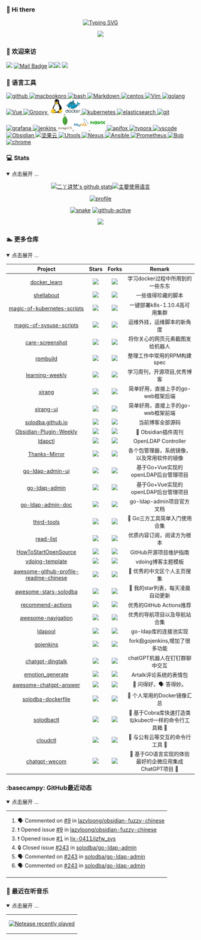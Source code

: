 ### 👋 Hi there

<div align="center">
  <!-- dynamic typing effect 动态打字效果 -->
  <div align="center">
    <a href="[https://blog.sunguoqi.com/](https://github.com/solodba/codehorse)">
      <img src="https://readme-typing-svg.demolab.com?font=Fira+Code&pause=1000&width=435&lines=console.log(%22Hello%2C%20World%22);小胡同学祝您今天愉快!&center=true&size=27" alt="Typing SVG" />
    </a>
  </div>

  <!-- knock code pictures 敲代码的图片 -->
  <img src="https://cdn.jsdelivr.net/gh/sun0225SUN/sun0225SUN/assets/images/coding.gif" /><br>
</div>

### 🤗 欢迎来访


[![](https://visitor-badge.laobi.icu/badge?page_id=solodba)](https://visitor-badge.laobi.icu/badge?page_id=solodba)
[![Mail Badge](https://img.shields.io/badge/-codehorsemi@gmail.com-c14438?style=flat&logo=Gmail&logoColor=white&link=mailto:codehorsemi@gmail.com)](mailto:codehorsemi@gmail.com)
[![](https://img.shields.io/github/stars/solodba?color=fefb7b&logo=Undertale)](https://github-readme-stats-git-masterorgs-github-readme-stats-team.vercel.app/api?username=solodba&include_orgs=true&hide_title=false&hide_border=true&show_icons=true&include_all_commits=true&line_height=20&bg_color=0,EC6C6C,FFD479,FFFC79,73FA79&theme=graywhite&locale=cn)[![](https://img.shields.io/github/stars/connectai-e/dingtalk-openai?color=fefb7b)](https://github.com/connectai-e/dingtalk-openai)
[![](https://img.shields.io/github/followers/solodba?color=27da6b&logo=Handshake)](https://github.com/solodba?tab=followers)



### 🧰 语言工具

<a href="https://github.com" target="_blank"> <img src="https://cdn.jsdelivr.net/gh/devicons/devicon/icons/github/github-original.svg" alt="github" width="40" height="40"/> </a><a href="https://apple.com" target="_blank"> <img src="https://raw.githubusercontent.com/solodba/tu/main/img/image_20221012_094215.png" alt="macbookpro" width="43" height="43"/> </a><a href="https://www.gnu.org/software/bash/" target="_blank"> <img src="https://www.vectorlogo.zone/logos/gnu_bash/gnu_bash-icon.svg" alt="bash" width="40" height="40"/> </a><a href="https://www.markdownguide.org/" target="_blank"> <img src="https://cdn.jsdelivr.net/gh/devicons/devicon/icons/markdown/markdown-original.svg" alt="Markdown" width="40" height="40"/> </a><a href="https://www.centos.org/" target="_blank"> <img src="https://cdn.jsdelivr.net/gh/devicons/devicon/icons/centos/centos-original.svg" alt="centos" width="40" height="40"/> </a><a href="https://www.vim.org/" target="_blank"> <img src="https://cdn.jsdelivr.net/gh/devicons/devicon/icons/vim/vim-original.svg" alt="Vim" width="40" height="40"/> </a><a href="https://github.com/golang/go" target="_blank"> <img src="https://cdn.jsdelivr.net/gh/devicons/devicon/icons/go/go-original.svg" alt="golang" width="40" height="40"/> </a><a href="https://cn.vuejs.org/index.html" target="_blank"> <img src="https://cdn.jsdelivr.net/gh/devicons/devicon/icons/vuejs/vuejs-original.svg" alt="Vue" width="40" height="40"/> </a> <a href="https://groovy-lang.org/" target="_blank"> <img src="https://cdn.jsdelivr.net/gh/devicons/devicon/icons/groovy/groovy-original.svg" alt="Groovy" width="40" height="40"/> </a> <a href="https://www.linux.org/" target="_blank"> <img src="https://raw.githubusercontent.com/devicons/devicon/master/icons/linux/linux-original.svg" alt="linux" width="40" height="40"/> </a> <a href="https://www.docker.com/" target="_blank"> <img src="https://raw.githubusercontent.com/devicons/devicon/master/icons/docker/docker-original-wordmark.svg" alt="docker" width="40" height="40"/> </a> <a href="https://kubernetes.io" target="_blank"> <img src="https://www.vectorlogo.zone/logos/kubernetes/kubernetes-icon.svg" alt="kubernetes" width="40" height="40"/> </a> <a href="https://www.elastic.co" target="_blank"> <img src="https://www.vectorlogo.zone/logos/elastic/elastic-icon.svg" alt="elasticsearch" width="40" height="40"/> </a> <a href="https://git-scm.com/" target="_blank"> <img src="https://www.vectorlogo.zone/logos/git-scm/git-scm-icon.svg" alt="git" width="40" height="40"/> </a> <a href="https://grafana.com" target="_blank"> <img src="https://www.vectorlogo.zone/logos/grafana/grafana-icon.svg" alt="grafana" width="40" height="40"/> </a> <a href="https://www.jenkins.io" target="_blank"> <img src="https://www.vectorlogo.zone/logos/jenkins/jenkins-icon.svg" alt="jenkins" width="40" height="40"/> </a> <a href="https://www.mongodb.com/" target="_blank"> <img src="https://raw.githubusercontent.com/devicons/devicon/master/icons/mongodb/mongodb-original-wordmark.svg" alt="mongodb" width="40" height="40"/> </a>
<a href="https://www.mysql.com/" target="_blank"> <img src="https://raw.githubusercontent.com/devicons/devicon/master/icons/mysql/mysql-original-wordmark.svg" alt="mysql" width="40" height="40"/> </a><a href="https://www.nginx.com" target="_blank"> <img src="https://raw.githubusercontent.com/devicons/devicon/master/icons/nginx/nginx-original.svg" alt="nginx" width="40" height="40"/> </a><a href="https://apifox.cn" target="_blank"> <img src="https://www.apifox.cn/favicon.ico" alt="apifox" width="40" height="40"/> </a><a href="https://typora.io" target="_blank"> <img src="https://typora.io/img/favicon-64.png" alt="typora" width="40" height="40"/> </a><a href="https://code.visualstudio.com/" target="_blank"> <img src="https://cdn.jsdelivr.net/gh/devicons/devicon/icons/vscode/vscode-original.svg" alt="vscode" width="40" height="40"/> </a><a href="https://obsidian.md/" target="_blank"> <img src="https://obsidian.md/favicon.ico" alt="Obsidian" width="40" height="40"/> </a><a href="https://www.jianguoyun.com/" target="_blank"> <img src="https://www.jianguoyun.com/favicon.ico" alt="坚果云" width="40" height="40"/> </a> <a href="https://u.tools" target="_blank"> <img src="https://u.tools/favicon.ico" alt="Utools" width="40" height="40"/> </a><a href="https://www.sonatype.com/" target="_blank"> <img src="https://www.sonatype.com/hubfs/2019%20Product%20logo/Product%20Logo%20SVGs/NexusRepo_Icon.svg" alt="Nexus" width="40" height="40"/> </a><a href="https://www.ansible.com/" target="_blank"> <img src="https://cdn.jsdelivr.net/gh/devicons/devicon/icons/ansible/ansible-original.svg" alt="Ansible" width="40" height="40"/> </a><a href="https://prometheus.io/" target="_blank"> <img src="https://cdn.jsdelivr.net/gh/devicons/devicon/icons/prometheus/prometheus-original.svg" alt="Prometheus" width="40" height="40"/> </a> <a href="https://github.com/ripperhe/Bob" target="_blank"> <img src="https://cdn.staticaly.com/gh/solodba/tu/main/img/image_20220627_102018.png" alt="Bob" width="40" height="40"/> </a><a href="https://www.google.com/chrome/" target="_blank"> <img src="https://cdn.jsdelivr.net/gh/devicons/devicon/icons/chrome/chrome-original.svg" alt="chrome" width="40" height="40"/> </a>


### 💻 Stats

<details open>
<summary>点击展开 ...</summary>

<div align="center">


[![二丫讲梵's github stats](https://github-readme-stats-git-masterorgs-github-readme-stats-team.vercel.app/api?username=solodba&include_orgs=true&hide_title=false&hide_border=true&show_icons=true&include_all_commits=true&line_height=20&bg_color=0,EC6C6C,FFD479,FFFC79,73FA79&theme=graywhite&locale=cn)](https://github-readme-stats-git-masterorgs-github-readme-stats-team.vercel.app/api?username=solodba&include_orgs=true&hide_title=false&hide_border=true&show_icons=true&include_all_commits=true&line_height=20&bg_color=0,EC6C6C,FFD479,FFFC79,73FA79&theme=graywhite&locale=cn)[![主要使用语言](https://github-readme-stats.vercel.app/api/top-langs/?username=solodba&hide_title=false&hide=c&hide_border=true&layout=compact&bg_color=0,73FA79,73FDFF,D783FF&theme=graywhite&locale=cn)](https://github-readme-stats.vercel.app/api/top-langs/?username=solodba&hide_title=false&hide=c&hide_border=true&layout=compact&bg_color=0,73FA79,73FDFF,D783FF&theme=graywhite&locale=cn)

[![profile](https://github-profile-trophy.vercel.app/?username=solodba&theme=algolia&column=8)](https://github-profile-trophy.vercel.app/?username=solodba&theme=algolia&column=8)

[![snake](./assets/github-contribution-grid-snake.svg)](https://raw.githubusercontent.com/solodba/solodba/master/assets/github-contribution-grid-snake.svg)
[![github-active](./profile-3d-contrib/profile-night-rainbow.svg)](https://raw.githubusercontent.com/solodba/solodba/master/profile-3d-contrib/profile-night-rainbow.svg)

[![](https://activity-graph.herokuapp.com/graph?username=solodba&theme=github)](https://activity-graph.herokuapp.com/graph?username=solodba&theme=github)

</div>

</details>

### 🏊 更多仓库

<details open>
<summary>点击展开 ...</summary>

|                        Project                         |                            Stars                              |                            Forks                             |              Remark              |
| :----------------------------------------------------: | :----------------------------------------------------------: | :----------------------------------------------------------: | :------------------------------: |
| [docker_learn](https://github.com/solodba/docker_learn) | ![](https://img.shields.io/github/stars/solodba/docker_learn?color=f2f08d&logo=Undertale&logoColor=eb4630) | ![](https://img.shields.io/github/forks/solodba/docker_learn?color=ba86eb&logo=Handshake&logoColor=ea6aa6) | 学习docker过程中所用到的一些东东 |
| [shellabout](https://github.com/solodba/shellabout) | ![](https://img.shields.io/github/stars/solodba/shellabout?color=f2f08d&logo=Undertale&logoColor=eb4630)  | ![](https://img.shields.io/github/forks/solodba/shellabout?color=ba86eb&logo=Handshake&logoColor=ea6aa6) | 一些值得珍藏的脚本  |
| [magic-of-kubernetes-scripts](https://github.com/solodba/magic-of-kubernetes-scripts) | ![](https://img.shields.io/github/stars/solodba/magic-of-kubernetes-scripts?color=f2f08d&logo=Undertale&logoColor=eb4630) | ![](https://img.shields.io/github/forks/solodba/magic-of-kubernetes-scripts?color=ba86eb&logo=Handshake&logoColor=ea6aa6) | 一键部署k8s-1.10.4高可用集群  |
| [magic-of-sysuse-scripts](https://github.com/solodba/magic-of-sysuse-scripts) | ![](https://img.shields.io/github/stars/solodba/magic-of-sysuse-scripts?color=f2f08d&logo=Undertale&logoColor=eb4630) | ![](https://img.shields.io/github/forks/solodba/magic-of-sysuse-scripts?color=ba86eb&logo=Handshake&logoColor=ea6aa6) | 运维外挂，运维脚本的新角度  |
| [care-screenshot](https://github.com/solodba/care-screenshot) | ![](https://img.shields.io/github/stars/solodba/care-screenshot?color=f2f08d&logo=Undertale&logoColor=eb4630)  | ![](https://img.shields.io/github/forks/solodba/care-screenshot?color=ba86eb&logo=Handshake&logoColor=ea6aa6) | 将你关心的网页元素截图发给机器人  |
| [rpmbuild](https://github.com/solodba/rpmbuild) | ![](https://img.shields.io/github/stars/solodba/rpmbuild?color=f2f08d&logo=Undertale&logoColor=eb4630)  | ![](https://img.shields.io/github/forks/solodba/rpmbuild?color=ba86eb&logo=Handshake&logoColor=ea6aa6) | 整理工作中常用的RPM构建spec  |
| [learning-weekly](https://github.com/solodba/learning-weekly) | ![](https://img.shields.io/github/stars/solodba/learning-weekly?color=f2f08d&logo=Undertale&logoColor=eb4630) | ![](https://img.shields.io/github/forks/solodba/learning-weekly?color=ba86eb&logo=Handshake&logoColor=ea6aa6) | 学习周刊，开源项目,优秀博客  |
| [xirang](https://github.com/solodba/xirang) | ![](https://img.shields.io/github/stars/solodba/xirang?color=f2f08d&logo=Undertale&logoColor=eb4630) | ![](https://img.shields.io/github/forks/solodba/xirang?color=ba86eb&logo=Handshake&logoColor=ea6aa6) | 简单好用，直接上手的go-web框架后端  |
| [xirang-ui](https://github.com/solodba/xirang-ui) | ![](https://img.shields.io/github/stars/solodba/xirang-ui?color=f2f08d&logo=Undertale&logoColor=eb4630) | ![](https://img.shields.io/github/forks/solodba/xirang-ui?color=ba86eb&logo=Handshake&logoColor=ea6aa6) | 简单好用，直接上手的go-web框架前端  |
| [solodba.github.io](https://github.com/solodba/solodba.github.io) | ![](https://img.shields.io/github/stars/solodba/solodba.github.io?color=f2f08d&logo=Undertale&logoColor=eb4630) | ![](https://img.shields.io/github/forks/solodba/solodba.github.io?color=ba86eb&logo=Handshake&logoColor=ea6aa6) | 当前博客全部源码  |
| [Obsidian-Plugin-Weekly](https://github.com/solodba/Obsidian-Plugin-Weekly) | ![](https://img.shields.io/github/stars/solodba/Obsidian-Plugin-Weekly?color=f2f08d&logo=Undertale&logoColor=eb4630) | ![](https://img.shields.io/github/forks/solodba/Obsidian-Plugin-Weekly?color=ba86eb&logo=Handshake&logoColor=ea6aa6) | 📝 Obsidian插件周刊  |
| [ldapctl](https://github.com/solodba/ldapctl) | ![](https://img.shields.io/github/stars/solodba/ldapctl?color=f2f08d&logo=Undertale&logoColor=eb4630)  | ![](https://img.shields.io/github/forks/solodba/ldapctl?color=ba86eb&logo=Handshake&logoColor=ea6aa6) | OpenLDAP Controller  |
| [Thanks-Mirror](https://github.com/solodba/Thanks-Mirror) | ![](https://img.shields.io/github/stars/solodba/Thanks-Mirror?color=f2f08d&logo=Undertale&logoColor=eb4630) | ![](https://img.shields.io/github/forks/solodba/Thanks-Mirror?color=ba86eb&logo=Handshake&logoColor=ea6aa6) | 各个包管理器，系统镜像，以及常用软件的镜像  |
| [go-ldap-admin-ui](https://github.com/solodba/go-ldap-admin-ui) | ![](https://img.shields.io/github/stars/solodba/go-ldap-admin-ui?color=f2f08d&logo=Undertale&logoColor=eb4630) | ![](https://img.shields.io/github/forks/solodba/go-ldap-admin-ui?color=ba86eb&logo=Handshake&logoColor=ea6aa6) | 基于Go+Vue实现的openLDAP后台管理项目  |
| [go-ldap-admin](https://github.com/solodba/go-ldap-admin) | ![](https://img.shields.io/github/stars/solodba/go-ldap-admin?color=f2f08d&logo=Undertale&logoColor=eb4630) | ![](https://img.shields.io/github/forks/solodba/go-ldap-admin?color=ba86eb&logo=Handshake&logoColor=ea6aa6) | 基于Go+Vue实现的openLDAP后台管理项目  |
| [go-ldap-admin-doc](https://github.com/solodba/go-ldap-admin-doc) | ![](https://img.shields.io/github/stars/solodba/go-ldap-admin-doc?color=f2f08d&logo=Undertale&logoColor=eb4630) | ![](https://img.shields.io/github/forks/solodba/go-ldap-admin-doc?color=ba86eb&logo=Handshake&logoColor=ea6aa6) | go-ldap-admin项目官方文档  |
| [third-tools](https://github.com/solodba/third-tools) | ![](https://img.shields.io/github/stars/solodba/third-tools?color=f2f08d&logo=Undertale&logoColor=eb4630) | ![](https://img.shields.io/github/forks/solodba/third-tools?color=ba86eb&logo=Handshake&logoColor=ea6aa6) | 🧰 Go三方工具简单入门使用合集  |
| [read-list](https://github.com/solodba/read-list) | ![](https://img.shields.io/github/stars/solodba/read-list?color=f2f08d&logo=Undertale&logoColor=eb4630) | ![](https://img.shields.io/github/forks/solodba/read-list?color=ba86eb&logo=Handshake&logoColor=ea6aa6) | 优质内容订阅，阅读方为根本  |
| [HowToStartOpenSource](https://github.com/solodba/HowToStartOpenSource) | ![](https://img.shields.io/github/stars/solodba/HowToStartOpenSource?color=f2f08d&logo=Undertale&logoColor=eb4630) | ![](https://img.shields.io/github/forks/solodba/HowToStartOpenSource?color=ba86eb&logo=Handshake&logoColor=ea6aa6) | GitHub开源项目维护指南  |
| [vdoing-template](https://github.com/solodba/vdoing-template) | ![](https://img.shields.io/github/stars/solodba/vdoing-template?color=f2f08d&logo=Undertale&logoColor=eb4630) | ![](https://img.shields.io/github/forks/solodba/vdoing-template?color=ba86eb&logo=Handshake&logoColor=ea6aa6) |  vdoing博客主题模板   |
| [awesome-github-profile-readme-chinese](https://github.com/solodba/awesome-github-profile-readme-chinese) | ![](https://img.shields.io/github/stars/solodba/awesome-github-profile-readme-chinese?color=f2f08d&logo=Undertale&logoColor=eb4630) | ![](https://img.shields.io/github/forks/solodba/awesome-github-profile-readme-chinese?color=ba86eb&logo=Handshake&logoColor=ea6aa6) | 🦩 优秀的中文区个人主页搜集  |
| [awesome-stars-solodba](https://github.com/solodba/awesome-stars-solodba) | ![](https://img.shields.io/github/stars/solodba/awesome-stars-solodba?color=f2f08d&logo=Undertale&logoColor=eb4630) | ![](https://img.shields.io/github/forks/solodba/awesome-stars-solodba?color=ba86eb&logo=Handshake&logoColor=ea6aa6) | 🤩 我的star列表，每天凌晨自动更新  |
| [recommend-actions](https://github.com/solodba/recommend-actions) | ![](https://img.shields.io/github/stars/solodba/recommend-actions?color=f2f08d&logo=Undertale&logoColor=eb4630) | ![](https://img.shields.io/github/forks/solodba/recommend-actions?color=ba86eb&logo=Handshake&logoColor=ea6aa6) | 优秀的GitHub Actions推荐  |
| [awesome-navigation](https://github.com/solodba/awesome-navigation) | ![](https://img.shields.io/github/stars/solodba/awesome-navigation?color=f2f08d&logo=Undertale&logoColor=eb4630) | ![](https://img.shields.io/github/forks/solodba/awesome-navigation?color=ba86eb&logo=Handshake&logoColor=ea6aa6) | 优秀的导航项目以及导航站合集  |
| [ldapool](https://github.com/solodba/ldapool) | ![](https://img.shields.io/github/stars/solodba/ldapool?color=f2f08d&logo=Undertale&logoColor=eb4630) | ![](https://img.shields.io/github/forks/solodba/ldapool?color=ba86eb&logo=Handshake&logoColor=ea6aa6) | go-ldap库的连接池实现  |
| [gojenkins](https://github.com/solodba/gojenkins) | ![](https://img.shields.io/github/stars/solodba/gojenkins?color=f2f08d&logo=Undertale&logoColor=eb4630) | ![](https://img.shields.io/github/forks/solodba/gojenkins?color=ba86eb&logo=Handshake&logoColor=ea6aa6) | fork自gojenkins,增加了很多功能  |
| [chatgpt-dingtalk](https://github.com/solodba/chatgpt-dingtalk) | ![](https://img.shields.io/github/stars/solodba/chatgpt-dingtalk?color=f2f08d&logo=Undertale&logoColor=eb4630) | ![](https://img.shields.io/github/forks/solodba/chatgpt-dingtalk?color=ba86eb&logo=Handshake&logoColor=ea6aa6) | chatGPT机器人在钉钉群聊中交互  |
| [emotion_generate](https://github.com/solodba/emotion_generate) | ![](https://img.shields.io/github/stars/solodba/emotion_generate?color=f2f08d&logo=Undertale&logoColor=eb4630) | ![](https://img.shields.io/github/forks/solodba/emotion_generate?color=ba86eb&logo=Handshake&logoColor=ea6aa6) | Artalk评论系统的表情包  |
| [awesome-chatgpt-answer](https://github.com/solodba/awesome-chatgpt-answer) | ![](https://img.shields.io/github/stars/solodba/awesome-chatgpt-answer?color=f2f08d&logo=Undertale&logoColor=eb4630) | ![](https://img.shields.io/github/forks/solodba/awesome-chatgpt-answer?color=ba86eb&logo=Handshake&logoColor=ea6aa6) | 🙋 问得好，🗣 答得妙。  |
| [solodba-dockerfile](https://github.com/solodba/solodba-dockerfile) | ![](https://img.shields.io/github/stars/solodba/solodba-dockerfile?color=f2f08d&logo=Undertale&logoColor=eb4630) | ![](https://img.shields.io/github/forks/solodba/solodba-dockerfile?color=ba86eb&logo=Handshake&logoColor=ea6aa6) | 🏺 个人常用的Docker镜像汇总  |
| [solodbactl](https://github.com/solodba/solodbactl) | ![](https://img.shields.io/github/stars/solodba/solodbactl?color=f2f08d&logo=Undertale&logoColor=eb4630) | ![](https://img.shields.io/github/forks/solodba/solodbactl?color=ba86eb&logo=Handshake&logoColor=ea6aa6) | 🚀 基于Cobra库快速打造类似kubectl一样的命令行工具箱 🧰  |
| [cloudctl](https://github.com/solodba/cloudctl) | ![](https://img.shields.io/github/stars/solodba/cloudctl?color=f2f08d&logo=Undertale&logoColor=eb4630) | ![](https://img.shields.io/github/forks/solodba/cloudctl?color=ba86eb&logo=Handshake&logoColor=ea6aa6) | 🚀 与公有云等交互的命令行工具 🧰  |
| [chatgpt-wecom](https://github.com/solodba/chatgpt-wecom) | ![](https://img.shields.io/github/stars/solodba/chatgpt-wecom?color=f2f08d&logo=Undertale&logoColor=eb4630) | ![](https://img.shields.io/github/forks/solodba/chatgpt-wecom?color=ba86eb&logo=Handshake&logoColor=ea6aa6) | 💬 基于GO语言实现的体验最好的企微应用集成ChatGPT项目 🚀  |

### :basecampy: GitHub最近动态

<details open>
<summary>点击展开 ...</summary>

<table align="center">
<tr>
<td valign="top">

<!--START_SECTION:activity-->
1. 🗣 Commented on [#9](https://github.com/lazyloong/obsidian-fuzzy-chinese/issues/9#issuecomment-1676196263) in [lazyloong/obsidian-fuzzy-chinese](https://github.com/lazyloong/obsidian-fuzzy-chinese)
2. ❗ Opened issue [#9](https://github.com/lazyloong/obsidian-fuzzy-chinese/issues/9) in [lazyloong/obsidian-fuzzy-chinese](https://github.com/lazyloong/obsidian-fuzzy-chinese)
3. ❗ Opened issue [#1](https://github.com/ljx-0411/jzfw_sys/issues/1) in [ljx-0411/jzfw_sys](https://github.com/ljx-0411/jzfw_sys)
4. 🔒 Closed issue [#243](https://github.com/solodba/go-ldap-admin/issues/243) in [solodba/go-ldap-admin](https://github.com/solodba/go-ldap-admin)
5. 🗣 Commented on [#243](https://github.com/solodba/go-ldap-admin/issues/243#issuecomment-1668940823) in [solodba/go-ldap-admin](https://github.com/solodba/go-ldap-admin)
6. 🗣 Commented on [#243](https://github.com/solodba/go-ldap-admin/issues/243#issuecomment-1668828259) in [solodba/go-ldap-admin](https://github.com/solodba/go-ldap-admin)
<!--END_SECTION:activity-->

</td>
</tr>
</table>

</details>

### 🎸 最近在听音乐

<details open>
<summary>点击展开 ...</summary>

<table align="center">
<tr>
<td valign="top">

[![Netease recently played](https://netease-recent-profile.vercel.app/?id=316286554&title=%E6%9C%80%E8%BF%91%E5%9C%A8%E5%90%AC&width=350)](https://music.163.com/#/user/home?id=316286554)

</td>
</tr>
</table>

</details>
